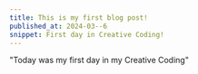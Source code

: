 ```yaml
---
title: This is my first blog post!
published_at: 2024-03--6
snippet: First day in Creative Coding!
---
```


"Today was my first day in my Creative Coding"